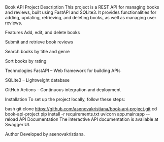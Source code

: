 Book API Project
Description
This project is a REST API for managing books and reviews, built using FastAPI and SQLite3. It provides functionalities for adding, updating, retrieving, and deleting books, as well as managing user reviews.

Features
Add, edit, and delete books

Submit and retrieve book reviews

Search books by title and genre

Sort books by rating

Technologies
FastAPI – Web framework for building APIs

SQLite3 – Lightweight database

GitHub Actions – Continuous integration and deployment

Installation
To set up the project locally, follow these steps:

bash
git clone https://github.com/asenovakristiana/book-api-project.git
cd book-api-project
pip install -r requirements.txt
uvicorn app.main:app --reload
API Documentation
The interactive API documentation is available at Swagger UI.

Author
Developed by asenovakristiana.